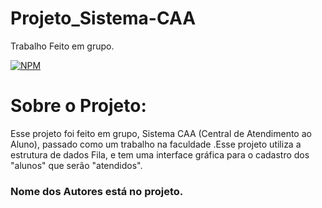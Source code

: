 # Projeto_Sistema-CAA
Trabalho Feito em grupo.

[![NPM](https://img.shields.io/npm/l/react)](https://github.com/raimota/Projeto_Sistema-CAA/blob/master/LICENSE) 

# Sobre o Projeto:

Esse projeto foi feito em grupo, Sistema CAA (Central de Atendimento ao Aluno), passado como um trabalho na faculdade
.Esse projeto utiliza a estrutura de dados Fila, e tem uma interface gráfica para o cadastro dos "alunos" que serão "atendidos".

### Nome dos Autores está no projeto.
